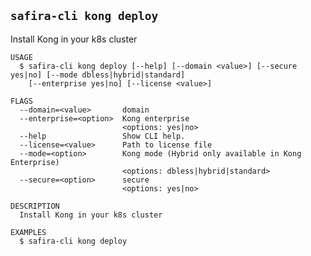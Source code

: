 <!-- order:20 -->
<!-- PLEASE! Don't edit this file, auto generated! -->

## `safira-cli kong deploy`

Install Kong in your k8s cluster

```
USAGE
  $ safira-cli kong deploy [--help] [--domain <value>] [--secure yes|no] [--mode dbless|hybrid|standard]
    [--enterprise yes|no] [--license <value>]

FLAGS
  --domain=<value>       domain
  --enterprise=<option>  Kong enterprise
                         <options: yes|no>
  --help                 Show CLI help.
  --license=<value>      Path to license file
  --mode=<option>        Kong mode (Hybrid only available in Kong Enterprise)
                         <options: dbless|hybrid|standard>
  --secure=<option>      secure
                         <options: yes|no>

DESCRIPTION
  Install Kong in your k8s cluster

EXAMPLES
  $ safira-cli kong deploy
```
